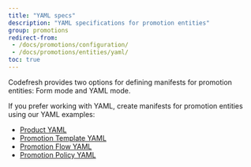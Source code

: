 ```yaml
---
title: "YAML specs"
description: "YAML specifications for promotion entities"
group: promotions
redirect-from: 
 - /docs/promotions/configuration/
 - /docs/promotions/entities/yaml/
toc: true
---
```


Codefresh provides two options for defining manifests for promotion entities: Form mode and YAML mode.

If you prefer working with YAML, create manifests for promotion entities using our YAML examples:  
* [Product YAML]({{site.baseurl}}/docs/promotions/yaml/product-crd/)
* [Promotion Template YAML]({{site.baseurl}}/docs/promotions/yaml/promotion-template-crd/)
* [Promotion Flow YAML]({{site.baseurl}}/docs/promotions/yaml/promotion-flow-crd/)
* [Promotion Policy YAML]({{site.baseurl}}/docs/promotions/yaml/promotion-policy-crd/)